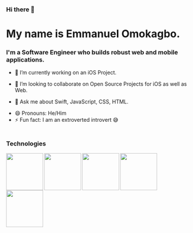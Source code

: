 ### Hi there 👋

#

# My name is Emmanuel Omokagbo.

### I'm a Software Engineer who builds robust web and mobile applications.

- 🔭 I’m currently working on an iOS Project.
<!-- - 🌱 I’m currently learning Python. -->
- 👯 I’m looking to collaborate on Open Source Projects for iOS as well as Web.
<!-- - 🤔 I’m looking for help with ... -->
- 💬 Ask me about Swift, JavaScript, CSS, HTML.
<!-- - 📫 How to reach me: my email -->
- 😄 Pronouns: He/Him
- ⚡ Fun fact: I am an extroverted introvert 😅

# 

### Technologies
<a href="url"><img src="https://user-images.githubusercontent.com/69020285/130030602-14400d83-414c-4adf-9871-679e3cee048c.png" align="left" height="100" width="100" ></a> <a href="url"><img src="https://user-images.githubusercontent.com/69020285/130030743-323982e7-6d2e-4150-8eeb-06837392a2fa.png" align="left" height="100" width="100" ></a> <a href="url"><img src="https://user-images.githubusercontent.com/69020285/130030625-3fd0bb40-387e-4ddf-9101-16075c62fb06.png" align="left" height="100" width="100" ></a> <a href="url"><img src="https://user-images.githubusercontent.com/69020285/130031824-d3d3adb1-ea56-4358-8192-d3a803cd95c9.png" align="left" height="100" width="100" ></a> <a href="url"><img src="https://user-images.githubusercontent.com/69020285/130030708-42c04385-8e11-4380-ab35-7d621c2cc2aa.png" align="left" height="100" width="100" ></a>




<!-- <a href="url"><img src="http://url.to/image.png" align="left" height="48" width="48" ></a> -->
